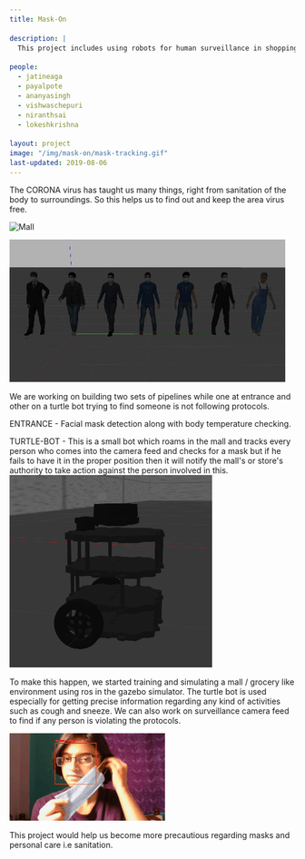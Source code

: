 ```yaml
---
title: Mask-On

description: |
  This project includes using robots for human surveillance in shopping malls and grocery stores.

people:
  - jatineaga
  - payalpote
  - ananyasingh
  - vishwaschepuri
  - niranthsai
  - lokeshkrishna

layout: project
image: "/img/mask-on/mask-tracking.gif"
last-updated: 2019-08-06
---
```


The CORONA virus has taught us many things, right from sanitation of the body to surroundings. So this helps us to find out and keep the area virus free.

![Mall]("./img/mask-on/mall.jpg")

![Humans](./img/mask-on/diff_humans.jpg)

We are working on building two sets of pipelines while one at entrance and other on a turtle bot trying to find someone is not following protocols.

ENTRANCE - Facial mask detection along with body temperature checking.

TURTLE-BOT - This is a small bot which roams in the mall and tracks every person who comes into the camera feed and checks for a mask but if he fails to have it in the proper position then it will notify the mall's or store's authority to take action against the person involved in this.
![Bot](./img/mask-on/bot.png)

To make this happen, we started training and simulating a mall / grocery like environment using ros in the gazebo simulator. The turtle bot is used especially for getting precise information regarding any kind of activities such as cough and sneeze. We can also work on surveillance camera feed to find if any person is violating the protocols.

![Mask Detection](./img/mask-on/mask-detection.gif)

This project would help us become more precautious regarding masks and personal care i.e sanitation.

